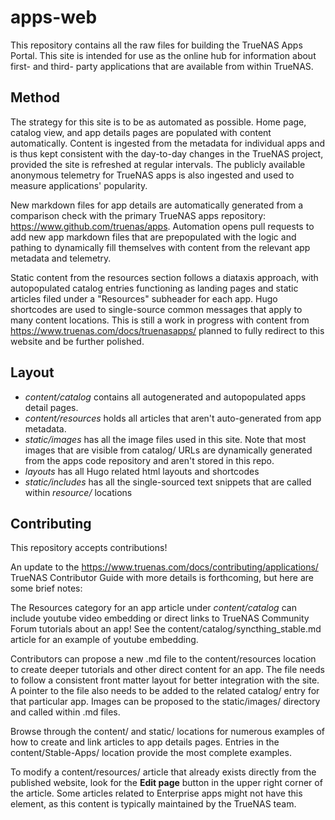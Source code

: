 # apps-web

This repository contains all the raw files for building the TrueNAS Apps Portal.
This site is intended for use as the online hub for information about first- and third- party applications that are available from within TrueNAS.

## Method

The strategy for this site is to be as automated as possible.
Home page, catalog view, and app details pages are populated with content automatically.
Content is ingested from the metadata for individual apps and is thus kept consistent with the day-to-day changes in the TrueNAS project, provided the site is refreshed at regular intervals.
The publicly available anonymous telemetry for TrueNAS apps is also ingested and used to measure applications' popularity.

New markdown files for app details are automatically generated from a comparison check with the primary TrueNAS apps repository: https://www.github.com/truenas/apps.
Automation opens pull requests to add new app markdown files that are prepopulated with the logic and pathing to dynamically fill themselves with content from the relevant app metadata and telemetry.

Static content from the resources section follows a diataxis approach, with autopopulated catalog entries functioning as landing pages and static articles filed under a "Resources" subheader for each app.
Hugo shortcodes are used to single-source common messages that apply to many content locations.
This is still a work in progress with content from https://www.truenas.com/docs/truenasapps/ planned to fully redirect to this website and be further polished.

## Layout

* *content/catalog* contains all autogenerated and autopopulated apps detail pages.
* *content/resources* holds all articles that aren't auto-generated from app metadata.
* *static/images* has all the image files used in this site. Note that most images that are visible from catalog/ URLs are dynamically generated from the apps code repository and aren't stored in this repo.
* *layouts* has all Hugo related html layouts and shortcodes
* *static/includes* has all the single-sourced text snippets that are called within *resource/* locations

## Contributing

This repository accepts contributions!

An update to the https://www.truenas.com/docs/contributing/applications/ TrueNAS Contributor Guide with more details is forthcoming, but here are some brief notes:

The Resources category for an app article under _content/catalog_ can include youtube video embedding or direct links to TrueNAS Community Forum tutorials about an app!
See the content/catalog/syncthing_stable.md article for an example of youtube embedding.

Contributors can propose a new .md file to the content/resources location to create deeper tutorials and other direct content for an app.
The file needs to follow a consistent front matter layout for better integration with the site.
A pointer to the file also needs to be added to the related catalog/ entry for that particular app.
Images can be proposed to the static/images/ directory and called within .md files.

Browse through the content/ and static/ locations for numerous examples of how to create and link articles to app details pages.
Entries in the content/Stable-Apps/ location provide the most complete examples.

To modify a content/resources/ article that already exists directly from the published website, look for the **Edit page** button in the upper right corner of the article.
Some articles related to Enterprise apps might not have this element, as this content is typically maintained by the TrueNAS team.
